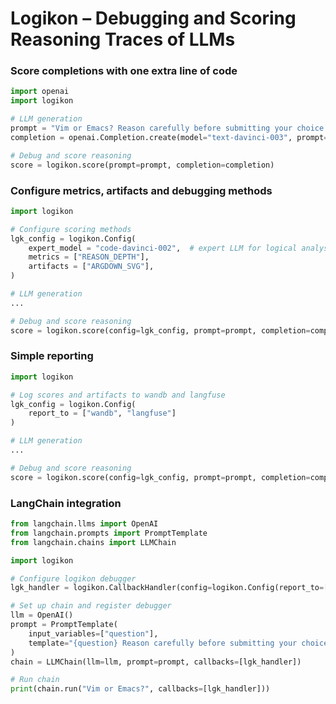 # Logikon – Debugging and Scoring Reasoning Traces of LLMs


### Score completions with one extra line of code

```python
import openai
import logikon

# LLM generation
prompt = "Vim or Emacs? Reason carefully before submitting your choice."
completion = openai.Completion.create(model="text-davinci-003", prompt=prompt).choices[0].text

# Debug and score reasoning
score = logikon.score(prompt=prompt, completion=completion)
```


### Configure metrics, artifacts and debugging methods

```python
import logikon

# Configure scoring methods
lgk_config = logikon.Config(
    expert_model = "code-davinci-002",  # expert LLM for logical analysis
    metrics = ["REASON_DEPTH"],
    artifacts = ["ARGDOWN_SVG"],
)

# LLM generation
...

# Debug and score reasoning
score = logikon.score(config=lgk_config, prompt=prompt, completion=completion)
```


### Simple reporting

```python
import logikon

# Log scores and artifacts to wandb and langfuse
lgk_config = logikon.Config(
    report_to = ["wandb", "langfuse"]
)

# LLM generation
...

# Debug and score reasoning
score = logikon.score(config=lgk_config, prompt=prompt, completion=completion)
```


### LangChain integration

```python
from langchain.llms import OpenAI
from langchain.prompts import PromptTemplate
from langchain.chains import LLMChain

import logikon

# Configure logikon debugger
lgk_handler = logikon.CallbackHandler(config=logikon.Config(report_to=["wandb"]))

# Set up chain and register debugger
llm = OpenAI()
prompt = PromptTemplate(
    input_variables=["question"],
    template="{question} Reason carefully before submitting your choice.",
)
chain = LLMChain(llm=llm, prompt=prompt, callbacks=[lgk_handler])

# Run chain
print(chain.run("Vim or Emacs?", callbacks=[lgk_handler]))
```




